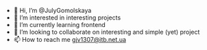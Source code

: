 - 👋 Hi, I’m @JulyGomolskaya
- 👀 I’m interested in interesting projects
- 🌱 I’m currently learning frontend
- 💞️ I’m looking to collaborate on interesting and simple (yet) project 
- 📫 How to reach me gjv1307@itb.net.ua

<!---
JulyGomolskaya/JulyGomolskaya is a ✨ special ✨ repository because its `README.md` (this file) appears on your GitHub profile.
You can click the Preview link to take a look at your changes.
--->
